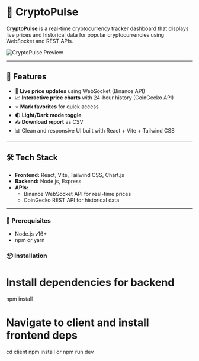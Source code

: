 # 🚀 CryptoPulse

**CryptoPulse** is a real-time cryptocurrency tracker dashboard that displays live prices and historical data for popular cryptocurrencies using WebSocket and REST APIs.

![CryptoPulse Preview](./preview.png) <!-- Replace with your actual image path -->

---

## 📌 Features

- 🔄 **Live price updates** using WebSocket (Binance API)
- 📈 **Interactive price charts** with 24-hour history (CoinGecko API)
- ⭐ **Mark favorites** for quick access
- 🌓 **Light/Dark mode toggle**
- 📥 **Download report** as CSV
- 📊 Clean and responsive UI built with React + Vite + Tailwind CSS

---

## 🛠️ Tech Stack

- **Frontend:** React, Vite, Tailwind CSS, Chart.js
- **Backend:** Node.js, Express
- **APIs:**
  - Binance WebSocket API for real-time prices
  - CoinGecko REST API for historical data

---

### 🔧 Prerequisites
- Node.js v16+
- npm or yarn

### 📦 Installation

# Install dependencies for backend
npm install

# Navigate to client and install frontend deps
cd client
npm install or npm run dev